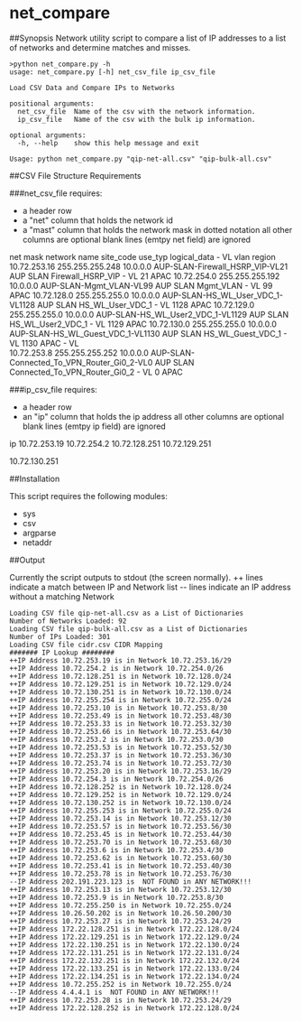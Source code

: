 # net_compare

##Synopsis
Network utility script to compare a list of IP addresses to a list of networks and determine matches and misses.


	>python net_compare.py -h
	usage: net_compare.py [-h] net_csv_file ip_csv_file

	Load CSV Data and Compare IPs to Networks

	positional arguments:
	  net_csv_file  Name of the csv with the network information.
	  ip_csv_file   Name of the csv with the bulk ip information.

	optional arguments:
	  -h, --help    show this help message and exit

	Usage: python net_compare.py "qip-net-all.csv" "qip-bulk-all.csv"



##CSV File Structure Requirements

###net_csv_file requires:
- a header row
- a "net" column that holds the network id
- a "mast" column that holds the network mask in dotted notation
all other columns are optional
blank lines (emtpy net field) are ignored

net	mask	network	name	site_code	use_typ	logical_data	-	VL	vlan	region
10.72.253.16	255.255.255.248	10.0.0.0	AUP-SLAN-Firewall_HSRP_VIP-VL21	AUP	SLAN	Firewall_HSRP_VIP	-	VL	21	APAC
10.72.254.0	255.255.255.192	10.0.0.0	AUP-SLAN-Mgmt_VLAN-VL99	AUP	SLAN	Mgmt_VLAN	-	VL	99	APAC
10.72.128.0	255.255.255.0	10.0.0.0	AUP-SLAN-HS_WL_User_VDC_1-VL1128	AUP	SLAN	HS_WL_User_VDC_1	-	VL	1128	APAC
10.72.129.0	255.255.255.0	10.0.0.0	AUP-SLAN-HS_WL_User2_VDC_1-VL1129	AUP	SLAN	HS_WL_User2_VDC_1	-	VL	1129	APAC
10.72.130.0	255.255.255.0	10.0.0.0	AUP-SLAN-HS_WL_Guest_VDC_1-VL1130	AUP	SLAN	HS_WL_Guest_VDC_1	-	VL	1130	APAC
							-	VL		
10.72.253.8	255.255.255.252	10.0.0.0	AUP-SLAN-Connected_To_VPN_Router_Gi0_2-VL0	AUP	SLAN	Connected_To_VPN_Router_Gi0_2	-	VL	0	APAC

###ip_csv_file requires:
- a header row
- an "ip" column that holds the ip address
all other columns are optional
blank lines (emtpy ip field) are ignored

ip
10.72.253.19
10.72.254.2
10.72.128.251
10.72.129.251

10.72.130.251


##Installation

This script requires the following modules:
- sys
- csv
- argparse
- netaddr


##Output

Currently the script outputs to stdout (the screen normally).
++ lines indicate a match between IP and Network list
-- lines indicate an IP address without a matching Network

	Loading CSV file qip-net-all.csv as a List of Dictionaries
	Number of Networks Loaded: 92
	Loading CSV file qip-bulk-all.csv as a List of Dictionaries
	Number of IPs Loaded: 301
	Loading CSV file cidr.csv CIDR Mapping 
	####### IP Lookup ########
	++IP Address 10.72.253.19 is in Network 10.72.253.16/29
	++IP Address 10.72.254.2 is in Network 10.72.254.0/26
	++IP Address 10.72.128.251 is in Network 10.72.128.0/24
	++IP Address 10.72.129.251 is in Network 10.72.129.0/24
	++IP Address 10.72.130.251 is in Network 10.72.130.0/24
	++IP Address 10.72.255.254 is in Network 10.72.255.0/24
	++IP Address 10.72.253.10 is in Network 10.72.253.8/30
	++IP Address 10.72.253.49 is in Network 10.72.253.48/30
	++IP Address 10.72.253.33 is in Network 10.72.253.32/30
	++IP Address 10.72.253.66 is in Network 10.72.253.64/30
	++IP Address 10.72.253.2 is in Network 10.72.253.0/30
	++IP Address 10.72.253.53 is in Network 10.72.253.52/30
	++IP Address 10.72.253.37 is in Network 10.72.253.36/30
	++IP Address 10.72.253.74 is in Network 10.72.253.72/30
	++IP Address 10.72.253.20 is in Network 10.72.253.16/29
	++IP Address 10.72.254.3 is in Network 10.72.254.0/26
	++IP Address 10.72.128.252 is in Network 10.72.128.0/24
	++IP Address 10.72.129.252 is in Network 10.72.129.0/24
	++IP Address 10.72.130.252 is in Network 10.72.130.0/24
	++IP Address 10.72.255.253 is in Network 10.72.255.0/24
	++IP Address 10.72.253.14 is in Network 10.72.253.12/30
	++IP Address 10.72.253.57 is in Network 10.72.253.56/30
	++IP Address 10.72.253.45 is in Network 10.72.253.44/30
	++IP Address 10.72.253.70 is in Network 10.72.253.68/30
	++IP Address 10.72.253.6 is in Network 10.72.253.4/30
	++IP Address 10.72.253.62 is in Network 10.72.253.60/30
	++IP Address 10.72.253.41 is in Network 10.72.253.40/30
	++IP Address 10.72.253.78 is in Network 10.72.253.76/30
	--IP Address 202.191.223.123 is  NOT FOUND in ANY NETWORK!!!
	++IP Address 10.72.253.13 is in Network 10.72.253.12/30
	++IP Address 10.72.253.9 is in Network 10.72.253.8/30
	++IP Address 10.72.255.250 is in Network 10.72.255.0/24
	++IP Address 10.26.50.202 is in Network 10.26.50.200/30
	++IP Address 10.72.253.27 is in Network 10.72.253.24/29
	++IP Address 172.22.128.251 is in Network 172.22.128.0/24
	++IP Address 172.22.129.251 is in Network 172.22.129.0/24
	++IP Address 172.22.130.251 is in Network 172.22.130.0/24
	++IP Address 172.22.131.251 is in Network 172.22.131.0/24
	++IP Address 172.22.132.251 is in Network 172.22.132.0/24
	++IP Address 172.22.133.251 is in Network 172.22.133.0/24
	++IP Address 172.22.134.251 is in Network 172.22.134.0/24
	++IP Address 10.72.255.252 is in Network 10.72.255.0/24
	--IP Address 4.4.4.1 is  NOT FOUND in ANY NETWORK!!!
	++IP Address 10.72.253.28 is in Network 10.72.253.24/29
	++IP Address 172.22.128.252 is in Network 172.22.128.0/24




